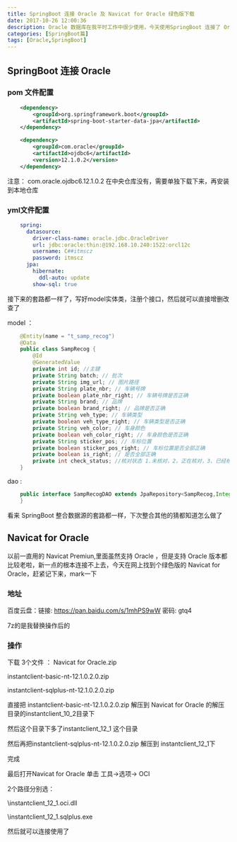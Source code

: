 ```yaml
---
title: SpringBoot 连接 Oracle 及 Navicat for Oracle 绿色版下载
date: 2017-10-26 12:00:36
description: Oracle 数据库在我平时工作中很少使用，今天使用SpringBoot 连接了 Oracle 进行操作，在此记录下，并记下 Navicat for Oracle 绿色版下载
categories: [SpringBoot篇]
tags: [Oracle,SpringBoot]
---
```


<!-- more -->
## SpringBoot 连接 Oracle
### pom 文件配置
``` xml
    <dependency>
        <groupId>org.springframework.boot</groupId>
        <artifactId>spring-boot-starter-data-jpa</artifactId>
    </dependency>

    <dependency>
        <groupId>com.oracle</groupId>
        <artifactId>ojdbc6</artifactId>
        <version>12.1.0.2</version>
    </dependency>
```

注意： com.oracle.ojdbc6.12.1.0.2 在中央仓库没有，需要单独下载下来，再安装到本地仓库

### yml文件配置
``` yml
    spring:
      datasource:
        driver-class-name: oracle.jdbc.OracleDriver
        url: jdbc:oracle:thin:@192.168.10.240:1522:orcl12c
        username: C##itmscz
        password: itmscz
      jpa:
        hibernate:
          ddl-auto: update
        show-sql: true
```

接下来的套路都一样了，写好model实体类，注册个接口，然后就可以直接增删改查了

model ：

``` java
    @Entity(name = "t_samp_recog")
    @Data
    public class SampRecog {
        @Id
        @GeneratedValue
        private int id; //主键
        private String batch; // 批次
        private String img_url; // 图片路径
        private String plate_nbr; // 车辆号牌
        private boolean plate_nbr_right; // 车辆号牌是否正确
        private String brand; // 品牌
        private boolean brand_right; // 品牌是否正确
        private String veh_type; // 车辆类型
        private boolean veh_type_right; // 车辆类型是否正确
        private String veh_color; // 车身颜色
        private boolean veh_color_right; // 车身颜色是否正确
        private String sticker_pos; // 车标位置
        private boolean sticker_pos_right; // 车标位置是否全部正确
        private boolean is_right; // 是否全部正确
        private int check_status; //核对状态 1.未核对，2，正在核对，3、已经核对
    }
```

dao :

``` java
    public interface SampRecogDAO extends JpaRepository<SampRecog,Integer> {
    }
```

看来 SpringBoot 整合数据源的套路都一样，下次整合其他的猜都知道怎么做了



## Navicat for Oracle

以前一直用的 Navicat Premiun,里面虽然支持 Oracle ，但是支持 Oracle 版本都比较老啦，新一点的根本连接不上去，今天在网上找到个绿色版的 Navicat for Oracle，赶紧记下来，mark一下

### 地址
百度云盘：链接: https://pan.baidu.com/s/1mhPS9wW 密码: gtq4

7z的是我替换操作后的

### 操作
下载 3个文件 ：
Navicat for Oracle.zip

instantclient-basic-nt-12.1.0.2.0.zip
 
instantclient-sqlplus-nt-12.1.0.2.0.zip 

直接把 instantclient-basic-nt-12.1.0.2.0.zip 解压到 Navicat for Oracle 的解压目录的instantclient_10_2目录下

然后这个目录下多了instantclient_12_1 这个目录 

然后再把instantclient-sqlplus-nt-12.1.0.2.0.zip 解压到 instantclient_12_1下

完成

最后打开Navicat for Oracle 单击   工具->选项-> OCI 

2个路径分别选：

\instantclient_12_1\.oci.dll

\instantclient_12_1\.sqlplus.exe

然后就可以连接使用了